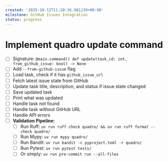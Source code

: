 ```yaml
---
created: '2025-10-12T11:20:36.981139+00:00'
milestone: GitHub Issues Integration
status: progress
---
```


# Implement quadro update command

- [ ] Signature: `@main.command() def update(task_id: int, from_github_issue: bool) -> None`
- [ ] Add `--from-github-issue` flag
- [ ] Load task, check if it has `github_issue_url`
- [ ] Fetch latest issue state from GitHub
- [ ] Update task title, description, and status if issue state changed
- [ ] Save updated task
- [ ] Print what was updated
- [ ] Handle task not found
- [ ] Handle task without GitHub URL
- [ ] Handle API errors
- [ ] **Validation Pipeline:**
  - [ ] Run Ruff: `uv run ruff check quadro/ && uv run ruff format --check quadro/`
  - [ ] Run Mypy: `uv run mypy quadro/`
  - [ ] Run Bandit: `uv run bandit -c pyproject.toml -r quadro/`
  - [ ] Run Pytest: `uv run pytest tests/`
  - [ ] Or simply: `uv run pre-commit run --all-files`
